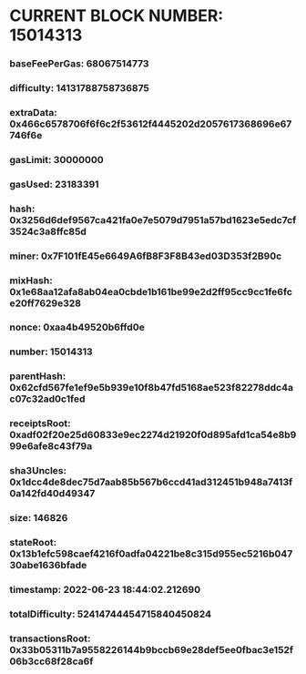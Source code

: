 # CURRENT BLOCK NUMBER: 15014313

### baseFeePerGas: 68067514773
### difficulty: 14131788758736875
### extraData: 0x466c6578706f6f6c2f53612f4445202d2057617368696e67746f6e
### gasLimit: 30000000
### gasUsed: 23183391
### hash: 0x3256d6def9567ca421fa0e7e5079d7951a57bd1623e5edc7cf3524c3a8ffc85d
### miner: 0x7F101fE45e6649A6fB8F3F8B43ed03D353f2B90c
### mixHash: 0x1e68aa12afa8ab04ea0cbde1b161be99e2d2ff95cc9cc1fe6fce20ff7629e328
### nonce: 0xaa4b49520b6ffd0e
### number: 15014313
### parentHash: 0x62cfd567fe1ef9e5b939e10f8b47fd5168ae523f82278ddc4ac07c32ad0c1fed
### receiptsRoot: 0xadf02f20e25d60833e9ec2274d21920f0d895afd1ca54e8b999e6afe8c43f79a
### sha3Uncles: 0x1dcc4de8dec75d7aab85b567b6ccd41ad312451b948a7413f0a142fd40d49347
### size: 146826
### stateRoot: 0x13b1efc598caef4216f0adfa04221be8c315d955ec5216b04730abe1636bfade
### timestamp: 2022-06-23 18:44:02.212690
### totalDifficulty: 52414744454715840450824
### transactionsRoot: 0x33b05311b7a9558226144b9bccb69e28def5ee0fbac3e152f06b3cc68f28ca6f
